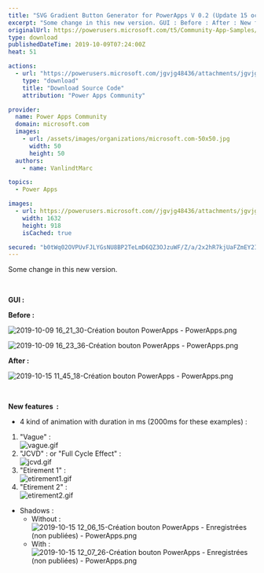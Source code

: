 ```yaml
---
title: "SVG Gradient Button Generator for PowerApps V 0.2 (Update 15 october)"
excerpt: "Some change in this new version. GUI : Before : After : New features : 4 kind of animation with duration in ms (2000ms for these examples) :"
originalUrl: https://powerusers.microsoft.com/t5/Community-App-Samples/SVG-Gradient-Button-Generator-for-PowerApps-V-0-2-Update-15/td-p/378843
type: download
publishedDateTime: 2019-10-09T07:24:00Z
heat: 51

actions:
  - url: "https://powerusers.microsoft.com/jgvjg48436/attachments/jgvjg48436/AppFeedbackGallery/279/5/Cr%C3%A9ation%20bouton%20PowerApps%20(1).msapp"
    type: "download"
    title: "Download Source Code"
    attribution: "Power Apps Community"

provider:
  name: Power Apps Community
  domain: microsoft.com
  images:
    - url: /assets/images/organizations/microsoft.com-50x50.jpg
      width: 50
      height: 50
  authors:
    - name: VanlindtMarc

topics:
  - Power Apps

images:
  - url: https://powerusers.microsoft.com//jgvjg48436/attachments/jgvjg48436/AppFeedbackGallery/279/1/2019-10-09%2016_21_30-Cr%C3%A9ation%20bouton%20PowerApps%20-%20PowerApps.png
    width: 1632
    height: 918
    isCached: true

secured: "b0tWq02OVPUvFJLYGsNU8BP2TeLmD6QZ3OJzuWF/Z/a/2x2hR7kjUaFZmEY2Iu95FfuCfuWcO40EZnX8o3KZkerJEoZbR4eNinQZXMeOAkVfDT+Ewg8is9NSIcsVNp/RT7nQErHXyfn5clQvDYYE0l3x5IrH9/1Zj/CJ7ZkwtdksqBeeZOP8bk886Uz372l0n52GEqOPhG40cgCOVEP3FwMsOWCW5viuhFYDL0B2BqqxcNGmfFrqsFNIHrFsnqCgDvoZH01093sE2AkD4tIfw2CxtptmKn7SeO2sGbeHmOEd3c2izgRsY8Dw3/G+X7YY5JdwausfZg/4HDO46f6AZv2pzicbm2IwS78dNUbWYElv4BTaA+ud+NYtKYtOtbudzl/bFDMPQRTiMMQBJj3xCQ==;vi1EL+dLS+eV3dYx6dUCNA=="
---
```

<p>Some change in this new version.</p><p>&nbsp;</p><p><strong>GUI :</strong></p><p><strong>Before :</strong></p><p><span class="lia-inline-image-display-wrapper lia-image-align-inline" image-alt="2019-10-09 16_21_30-Création bouton PowerApps - PowerApps.png" style="width: 400px;"><img src="https://powerusers.microsoft.com/t5/image/serverpage/image-id/91724i07483ABC1C837217/image-size/medium?v=1.0&amp;px=400" title="2019-10-09 16_21_30-Création bouton PowerApps - PowerApps.png" alt="2019-10-09 16_21_30-Création bouton PowerApps - PowerApps.png" li-image-url="https://powerusers.microsoft.com/t5/image/serverpage/image-id/91724i07483ABC1C837217?v=1.0" li-image-display-id="'91724i07483ABC1C837217'" li-message-uid="'378843'" li-messages-message-image="true" li-bindable="" class="lia-media-image" tabindex="0" li-bypass-lightbox-when-linked="true" li-use-hover-links="false"></span></p><p><span class="lia-inline-image-display-wrapper lia-image-align-inline" image-alt="2019-10-09 16_23_36-Création bouton PowerApps - PowerApps.png" style="width: 400px;"><img src="https://powerusers.microsoft.com/t5/image/serverpage/image-id/91725iDED8FCD63D68E2F0/image-size/medium?v=1.0&amp;px=400" title="2019-10-09 16_23_36-Création bouton PowerApps - PowerApps.png" alt="2019-10-09 16_23_36-Création bouton PowerApps - PowerApps.png" li-image-url="https://powerusers.microsoft.com/t5/image/serverpage/image-id/91725iDED8FCD63D68E2F0?v=1.0" li-image-display-id="'91725iDED8FCD63D68E2F0'" li-message-uid="'378843'" li-messages-message-image="true" li-bindable="" class="lia-media-image" tabindex="0" li-bypass-lightbox-when-linked="true" li-use-hover-links="false"></span></p><p><strong>After :</strong></p><p><span class="lia-inline-image-display-wrapper lia-image-align-inline" image-alt="2019-10-15 11_45_18-Création bouton PowerApps - PowerApps.png" style="width: 400px;"><img src="https://powerusers.microsoft.com/t5/image/serverpage/image-id/92755iDB569BEAEAF0A1CB/image-size/medium?v=1.0&amp;px=400" title="2019-10-15 11_45_18-Création bouton PowerApps - PowerApps.png" alt="2019-10-15 11_45_18-Création bouton PowerApps - PowerApps.png" li-image-url="https://powerusers.microsoft.com/t5/image/serverpage/image-id/92755iDB569BEAEAF0A1CB?v=1.0" li-image-display-id="'92755iDB569BEAEAF0A1CB'" li-message-uid="'378843'" li-messages-message-image="true" li-bindable="" class="lia-media-image" tabindex="0" li-bypass-lightbox-when-linked="true" li-use-hover-links="false"></span></p><p>&nbsp;</p><p><strong>New features&nbsp; :</strong></p><ul><li>4 kind of animation with duration in ms (2000ms for these examples) :</li></ul><ol><li>"Vague" :&nbsp;<br><span class="lia-inline-image-display-wrapper lia-image-align-inline" image-alt="vague.gif" style="width: 256px;"><img src="https://powerusers.microsoft.com/t5/image/serverpage/image-id/92756i979DE896359440AB/image-size/large?v=1.0&amp;px=999" title="vague.gif" alt="vague.gif" li-image-url="https://powerusers.microsoft.com/t5/image/serverpage/image-id/92756i979DE896359440AB?v=1.0" li-image-display-id="'92756i979DE896359440AB'" li-message-uid="'378843'" li-messages-message-image="true" li-bindable="" class="lia-media-image" tabindex="0" li-bypass-lightbox-when-linked="true" li-use-hover-links="false"></span></li><li>"JCVD" : or "Full Cycle Effect" :<br><span class="lia-inline-image-display-wrapper lia-image-align-inline" image-alt="jcvd.gif" style="width: 256px;"><img src="https://powerusers.microsoft.com/t5/image/serverpage/image-id/92757i0A7F1918226B89F8/image-size/large?v=1.0&amp;px=999" title="jcvd.gif" alt="jcvd.gif" li-image-url="https://powerusers.microsoft.com/t5/image/serverpage/image-id/92757i0A7F1918226B89F8?v=1.0" li-image-display-id="'92757i0A7F1918226B89F8'" li-message-uid="'378843'" li-messages-message-image="true" li-bindable="" class="lia-media-image" tabindex="0" li-bypass-lightbox-when-linked="true" li-use-hover-links="false"></span></li><li>"Etirement 1" :<br><span class="lia-inline-image-display-wrapper lia-image-align-inline" image-alt="etirement1.gif" style="width: 256px;"><img src="https://powerusers.microsoft.com/t5/image/serverpage/image-id/92759iCEFE26E2A3F03D3E/image-size/large?v=1.0&amp;px=999" title="etirement1.gif" alt="etirement1.gif" li-image-url="https://powerusers.microsoft.com/t5/image/serverpage/image-id/92759iCEFE26E2A3F03D3E?v=1.0" li-image-display-id="'92759iCEFE26E2A3F03D3E'" li-message-uid="'378843'" li-messages-message-image="true" li-bindable="" class="lia-media-image" tabindex="0" li-bypass-lightbox-when-linked="true" li-use-hover-links="false"></span></li><li>"Etirement 2" :<br><span class="lia-inline-image-display-wrapper lia-image-align-inline" image-alt="etirement2.gif" style="width: 256px;"><img src="https://powerusers.microsoft.com/t5/image/serverpage/image-id/92760i33198845B9016694/image-size/large?v=1.0&amp;px=999" title="etirement2.gif" alt="etirement2.gif" li-image-url="https://powerusers.microsoft.com/t5/image/serverpage/image-id/92760i33198845B9016694?v=1.0" li-image-display-id="'92760i33198845B9016694'" li-message-uid="'378843'" li-messages-message-image="true" li-bindable="" class="lia-media-image" tabindex="0" li-bypass-lightbox-when-linked="true" li-use-hover-links="false"></span></li></ol><ul><li>Shadows :&nbsp;<ul><li>Without :&nbsp;<br><span class="lia-inline-image-display-wrapper lia-image-align-inline" image-alt="2019-10-15 12_06_15-Création bouton PowerApps - Enregistrées (non publiées) - PowerApps.png" style="width: 144px;"><img src="https://powerusers.microsoft.com/t5/image/serverpage/image-id/92763i4143FC8869B3A5F7/image-size/large?v=1.0&amp;px=999" title="2019-10-15 12_06_15-Création bouton PowerApps - Enregistrées (non publiées) - PowerApps.png" alt="2019-10-15 12_06_15-Création bouton PowerApps - Enregistrées (non publiées) - PowerApps.png" li-image-url="https://powerusers.microsoft.com/t5/image/serverpage/image-id/92763i4143FC8869B3A5F7?v=1.0" li-image-display-id="'92763i4143FC8869B3A5F7'" li-message-uid="'378843'" li-messages-message-image="true" li-bindable="" class="lia-media-image" tabindex="0" li-bypass-lightbox-when-linked="true" li-use-hover-links="false"></span></li><li>With :<br><span class="lia-inline-image-display-wrapper lia-image-align-inline" image-alt="2019-10-15 12_07_26-Création bouton PowerApps - Enregistrées (non publiées) - PowerApps.png" style="width: 144px;"><img src="https://powerusers.microsoft.com/t5/image/serverpage/image-id/92766iA3DCA674AACEA9FB/image-size/large?v=1.0&amp;px=999" title="2019-10-15 12_07_26-Création bouton PowerApps - Enregistrées (non publiées) - PowerApps.png" alt="2019-10-15 12_07_26-Création bouton PowerApps - Enregistrées (non publiées) - PowerApps.png" li-image-url="https://powerusers.microsoft.com/t5/image/serverpage/image-id/92766iA3DCA674AACEA9FB?v=1.0" li-image-display-id="'92766iA3DCA674AACEA9FB'" li-message-uid="'378843'" li-messages-message-image="true" li-bindable="" class="lia-media-image" tabindex="0" li-bypass-lightbox-when-linked="true" li-use-hover-links="false"></span></li></ul></li></ul><p>&nbsp;</p><p>&nbsp;</p><p>&nbsp;</p><p>&nbsp;</p>

